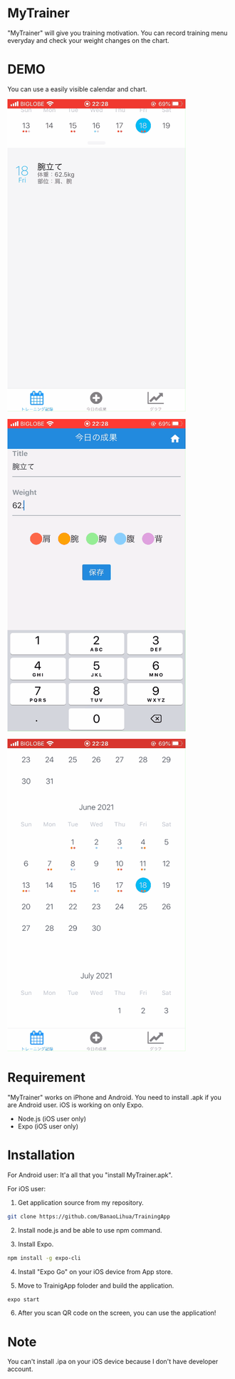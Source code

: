 # MyTrainer
 
"MyTrainer" will give you training motivation. You can record training menu everyday and check your weight changes on the chart.
 
# DEMO
 
You can use a easily visible calendar and chart.

![Calendar View](https://github.com/BanaoLihua/TrainingApp/blob/main/demo/demo1.gif)

![Add new View](https://github.com/BanaoLihua/TrainingApp/blob/main/demo/demo2.gif)

![chart View](https://github.com/BanaoLihua/TrainingApp/blob/main/demo/demo3.gif)
 
# Requirement
 
"MyTrainer" works on iPhone and Android.  You need to install .apk if you are Android user. iOS is working on only Expo.
 
* Node.js (iOS user only)
* Expo (iOS user only)
 
# Installation
 
For Android user: It'a all that you "install MyTrainer.apk".

For iOS user: 

1. Get application source from my repository.

```bash
git clone https://github.com/BanaoLihua/TrainingApp
```

2. Install node.js and be able to use npm command.

3. Install Expo.

```bash
npm install -g expo-cli
```

4. Install "Expo Go" on your iOS device from App store.
 
5. Move to TrainigApp foloder and build the application.

```bash
expo start
```

6. After you scan QR code on the screen, you can use the application!
 
# Note
 
You can't install .ipa on your iOS device because I don't have developer account.
 